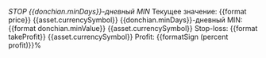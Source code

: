 *STOP {{donchian.minDays}}-дневный MIN*
Текущее значение: {{format price}} {{asset.currencySymbol}}
{{donchian.minDays}}-дневный MIN: {{format donchian.minValue}} {{asset.currencySymbol}}
Stop-loss: {{format takeProfit}} {{asset.currencySymbol}}
Profit: {{formatSign (percent profit)}}%
